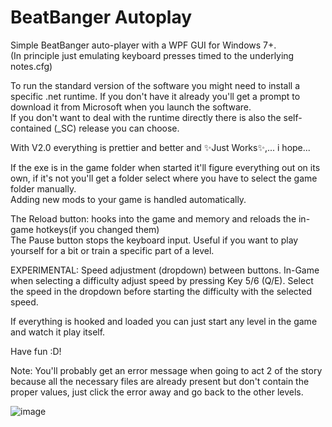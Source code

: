 # BeatBanger Autoplay

Simple BeatBanger auto-player with a WPF GUI for Windows 7+. <br>
(In principle just emulating keyboard presses timed to the underlying notes.cfg)

To run the standard version of the software you might need to install a specific .net runtime. If you don't have it already you'll get a prompt to download it from Microsoft when you launch the software. <br>
If you don't want to deal with the runtime directly there is also the self-contained (_SC) release you can choose.

With V2.0 everything is prettier and better and ✨Just Works✨,... i hope...

If the exe is in the game folder when started it'll figure everything out on its own, if it's not you'll get a folder select where you have to select the game folder manually.<br>
Adding new mods to your game is handled automatically.<br>

The Reload button: hooks into the game and memory and reloads the in-game hotkeys(if you changed them)<br>
The Pause button stops the keyboard input. Useful if you want to play yourself for a bit or train a specific part of a level.<br>

EXPERIMENTAL: Speed adjustment (dropdown) between buttons. In-Game when selecting a difficulty adjust speed by pressing Key 5/6 (Q/E). Select the speed in the dropdown before starting the difficulty with the selected speed.

If everything is hooked and loaded you can just start any level in the game and watch it play itself.

Have fun :D!

Note: You'll probably get an error message when going to act 2 of the story because all the necessary files are already present but don't contain the proper values, just click the error away and go back to the other levels.

![image](https://github.com/user-attachments/assets/6c18cc1a-8235-4e21-bd32-efd94fa48028)
